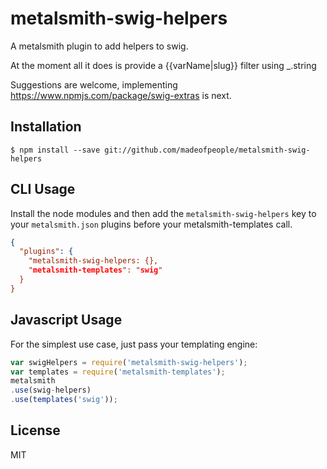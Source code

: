 
# metalsmith-swig-helpers

  A metalsmith plugin to add helpers to swig.

  At the moment all it does is provide a {{varName|slug}} filter using _.string

  Suggestions are welcome, implementing https://www.npmjs.com/package/swig-extras is next.  

## Installation

    $ npm install --save git://github.com/madeofpeople/metalsmith-swig-helpers

## CLI Usage

  Install the node modules and then add the `metalsmith-swig-helpers` key to your `metalsmith.json` plugins before your metalsmith-templates call.
```json
{
  "plugins": {
    "metalsmith-swig-helpers: {},
    "metalsmith-templates": "swig"
  }
}
```

## Javascript Usage

  For the simplest use case, just pass your templating engine:

```js
var swigHelpers = require('metalsmith-swig-helpers');
var templates = require('metalsmith-templates');
metalsmith
.use(swig-helpers)
.use(templates('swig'));
```

## License

  MIT
